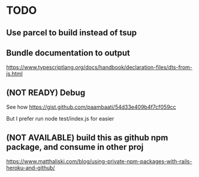 # TODO

## Use parcel to build instead of tsup

## Bundle documentation to output

https://www.typescriptlang.org/docs/handbook/declaration-files/dts-from-js.html

## (NOT READY) Debug

See how https://gist.github.com/paambaati/54d33e409b4f7cf059cc

But I prefer run node test/index.js for easier

## (NOT AVAILABLE) build this as github npm package, and consume in other proj

https://www.matthaliski.com/blog/using-private-npm-packages-with-rails-heroku-and-github/
